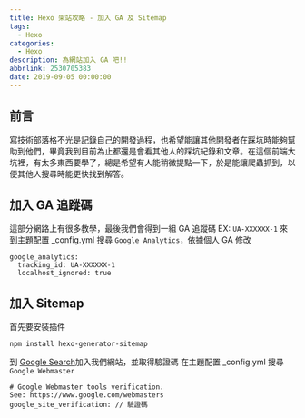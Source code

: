 ```yaml
---
title: Hexo 架站攻略 - 加入 GA 及 Sitemap
tags:
  - Hexo
categories:
  - Hexo
description: 為網站加入 GA 吧!!
abbrlink: 2530705383
date: 2019-09-05 00:00:00
---
```


## 前言
寫技術部落格不光是記錄自己的開發過程，也希望能讓其他開發者在踩坑時能夠幫助到他們，畢竟我到目前為止都還是會看其他人的踩坑紀錄和文章。在這個前端大坑裡，有太多東西要學了，總是希望有人能稍微提點一下，於是能讓爬蟲抓到，以便其他人搜尋時能更快找到解答。
<!-- more -->
## 加入 GA 追蹤碼
這部分網路上有很多教學，最後我們會得到一組 GA 追蹤碼
EX: `UA-XXXXXX-1`
來到主題配置 _config.yml 搜尋 `Google Analytics`，依據個人 GA 修改
```
google_analytics:
  tracking_id: UA-XXXXXX-1
  localhost_ignored: true
```

## 加入 Sitemap
首先要安裝插件
```
npm install hexo-generator-sitemap
```
到 [Google Search](https://search.google.com/search-console/about?hl=zh-tw)加入我們網站，並取得驗證碼
在主題配置 _config.yml 搜尋 `Google Webmaster`
```
# Google Webmaster tools verification.
See: https://www.google.com/webmasters
google_site_verification: // 驗證碼
```